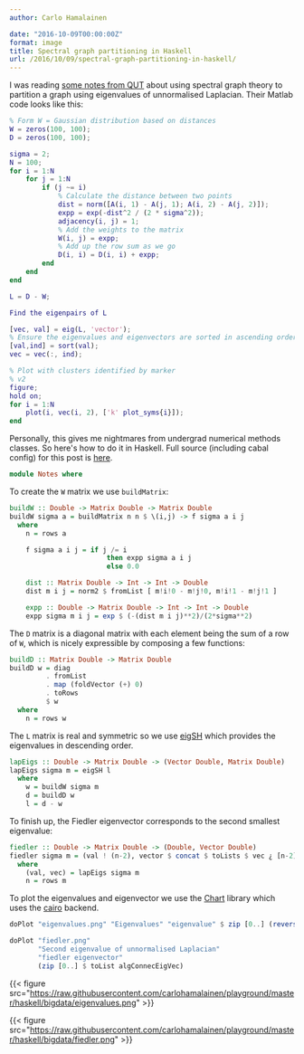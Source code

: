 ```yaml
---
author: Carlo Hamalainen

date: "2016-10-09T00:00:00Z"
format: image
title: Spectral graph partitioning in Haskell
url: /2016/10/09/spectral-graph-partitioning-in-haskell/
---
```


I was reading [some notes from QUT](https://external-apps.qut.edu.au/futurelearn/resources/mm3/graph/graph-simple.html.utf8) about using spectral graph theory to partition a graph
using eigenvalues of unnormalised Laplacian. Their Matlab code looks like this:

```matlab
% Form W = Gaussian distribution based on distances
W = zeros(100, 100);
D = zeros(100, 100);

sigma = 2;
N = 100;
for i = 1:N
    for j = 1:N
        if (j ~= i)
            % Calculate the distance between two points
            dist = norm([A(i, 1) - A(j, 1); A(i, 2) - A(j, 2)]);
            expp = exp(-dist^2 / (2 * sigma^2));
            adjacency(i, j) = 1;
            % Add the weights to the matrix
            W(i, j) = expp;
            % Add up the row sum as we go
            D(i, i) = D(i, i) + expp;
        end
    end
end

L = D - W;

Find the eigenpairs of L

[vec, val] = eig(L, 'vector');
% Ensure the eigenvalues and eigenvectors are sorted in ascending order
[val,ind] = sort(val);
vec = vec(:, ind);

% Plot with clusters identified by marker
% v2
figure;
hold on;
for i = 1:N
    plot(i, vec(i, 2), ['k' plot_syms{i}]);
end
```

Personally, this gives me nightmares from undergrad numerical methods classes. So here's how to do
it in Haskell. Full source (including cabal config) for this post
is [here](https://github.com/carlohamalainen/playground/tree/master/haskell/bigdata).

```haskell
module Notes where
```

To create the ``W`` matrix we use ``buildMatrix``:

```haskell
buildW :: Double -> Matrix Double -> Matrix Double
buildW sigma a = buildMatrix n n $ \(i,j) -> f sigma a i j
  where
    n = rows a

    f sigma a i j = if j /= i
                        then expp sigma a i j
                        else 0.0

    dist :: Matrix Double -> Int -> Int -> Double
    dist m i j = norm2 $ fromList [ m!i!0 - m!j!0, m!i!1 - m!j!1 ]

    expp :: Double -> Matrix Double -> Int -> Int -> Double
    expp sigma m i j = exp $ (-(dist m i j)**2)/(2*sigma**2)
```

The ``D`` matrix is a diagonal matrix with each element
being the sum of a row of ``W``, which is nicely expressible
by composing a few functions:

```haskell
buildD :: Matrix Double -> Matrix Double
buildD w = diag
         . fromList
         . map (foldVector (+) 0)
         . toRows
         $ w
  where
    n = rows w
```

The ``L`` matrix is real and symmetric so we
use [eigSH](https://hackage.haskell.org/package/hmatrix-0.16.1.5/docs/Numeric-LinearAlgebra-HMatrix.html#v:eigSH) which provides the eigenvalues in descending order.

```haskell
lapEigs :: Double -> Matrix Double -> (Vector Double, Matrix Double)
lapEigs sigma m = eigSH l
  where
    w = buildW sigma m
    d = buildD w
    l = d - w
```

To finish up, the Fiedler eigenvector corresponds to the second smallest eigenvalue:

```haskell
fiedler :: Double -> Matrix Double -> (Double, Vector Double)
fiedler sigma m = (val ! (n-2), vector $ concat $ toLists $ vec ¿ [n-2])
  where
    (val, vec) = lapEigs sigma m
    n = rows m
```

To plot the eigenvalues and eigenvector we use the [Chart](https://hackage.haskell.org/package/Chart-1.8/docs/Graphics-Rendering-Chart-Easy.html) library which uses the [cairo](https://en.wikipedia.org/wiki/Cairo_(graphics)) backend.

```haskell
doPlot "eigenvalues.png" "Eigenvalues" "eigenvalue" $ zip [0..] (reverse $ toList val)

doPlot "fiedler.png"
       "Second eigenvalue of unnormalised Laplacian"
       "fiedler eigenvector"
       (zip [0..] $ toList algConnecEigVec)
```

{{< figure src="https://raw.githubusercontent.com/carlohamalainen/playground/master/haskell/bigdata/eigenvalues.png" >}}

{{< figure src="https://raw.githubusercontent.com/carlohamalainen/playground/master/haskell/bigdata/fiedler.png" >}}




